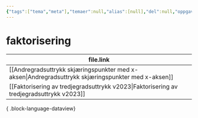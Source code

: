 ```yaml
---
{"tags":["tema","meta"],"temaer":null,"alias":[null],"del":null,"oppgave":null,"fag":null,"eksamen":null,"dg-publish":true,"title":"faktorisering","date":"2023-06-01","modified":"2023-06-01","permalink":"/temaer/faktorisering/","dgPassFrontmatter":true}
---
```



# faktorisering
| file.link                                                                                             |
| ----------------------------------------------------------------------------------------------------- |
| [[Andregradsuttrykk skjæringspunkter med x-aksen\|Andregradsuttrykk skjæringspunkter med x-aksen]] |
| [[Faktorisering av tredjegradsuttrykk v2023\|Faktorisering av tredjegradsuttrykk v2023]]           |

{ .block-language-dataview}
